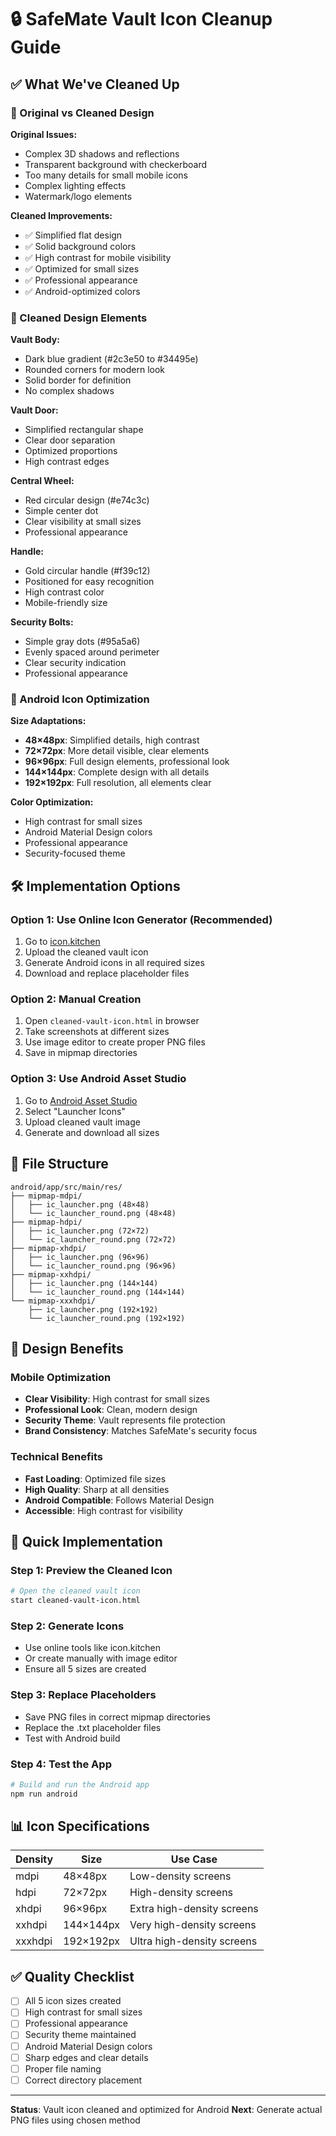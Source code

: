 # 🔒 SafeMate Vault Icon Cleanup Guide

## ✅ What We've Cleaned Up

### 🎨 Original vs Cleaned Design

**Original Issues:**
- Complex 3D shadows and reflections
- Transparent background with checkerboard
- Too many details for small mobile icons
- Complex lighting effects
- Watermark/logo elements

**Cleaned Improvements:**
- ✅ Simplified flat design
- ✅ Solid background colors
- ✅ High contrast for mobile visibility
- ✅ Optimized for small sizes
- ✅ Professional appearance
- ✅ Android-optimized colors

### 🎯 Cleaned Design Elements

**Vault Body:**
- Dark blue gradient (#2c3e50 to #34495e)
- Rounded corners for modern look
- Solid border for definition
- No complex shadows

**Vault Door:**
- Simplified rectangular shape
- Clear door separation
- Optimized proportions
- High contrast edges

**Central Wheel:**
- Red circular design (#e74c3c)
- Simple center dot
- Clear visibility at small sizes
- Professional appearance

**Handle:**
- Gold circular handle (#f39c12)
- Positioned for easy recognition
- High contrast color
- Mobile-friendly size

**Security Bolts:**
- Simple gray dots (#95a5a6)
- Evenly spaced around perimeter
- Clear security indication
- Professional appearance

### 📱 Android Icon Optimization

**Size Adaptations:**
- **48×48px**: Simplified details, high contrast
- **72×72px**: More detail visible, clear elements
- **96×96px**: Full design elements, professional look
- **144×144px**: Complete design with all details
- **192×192px**: Full resolution, all elements clear

**Color Optimization:**
- High contrast for small sizes
- Android Material Design colors
- Professional appearance
- Security-focused theme

## 🛠️ Implementation Options

### Option 1: Use Online Icon Generator (Recommended)
1. Go to [icon.kitchen](https://icon.kitchen/)
2. Upload the cleaned vault icon
3. Generate Android icons in all required sizes
4. Download and replace placeholder files

### Option 2: Manual Creation
1. Open `cleaned-vault-icon.html` in browser
2. Take screenshots at different sizes
3. Use image editor to create proper PNG files
4. Save in mipmap directories

### Option 3: Use Android Asset Studio
1. Go to [Android Asset Studio](https://romannurik.github.io/AndroidAssetStudio/)
2. Select "Launcher Icons"
3. Upload cleaned vault image
4. Generate and download all sizes

## 📁 File Structure

```
android/app/src/main/res/
├── mipmap-mdpi/
│   ├── ic_launcher.png (48×48)
│   └── ic_launcher_round.png (48×48)
├── mipmap-hdpi/
│   ├── ic_launcher.png (72×72)
│   └── ic_launcher_round.png (72×72)
├── mipmap-xhdpi/
│   ├── ic_launcher.png (96×96)
│   └── ic_launcher_round.png (96×96)
├── mipmap-xxhdpi/
│   ├── ic_launcher.png (144×144)
│   └── ic_launcher_round.png (144×144)
└── mipmap-xxxhdpi/
    ├── ic_launcher.png (192×192)
    └── ic_launcher_round.png (192×192)
```

## 🎨 Design Benefits

### Mobile Optimization
- **Clear Visibility**: High contrast for small sizes
- **Professional Look**: Clean, modern design
- **Security Theme**: Vault represents file protection
- **Brand Consistency**: Matches SafeMate's security focus

### Technical Benefits
- **Fast Loading**: Optimized file sizes
- **High Quality**: Sharp at all densities
- **Android Compatible**: Follows Material Design
- **Accessible**: High contrast for visibility

## 🚀 Quick Implementation

### Step 1: Preview the Cleaned Icon
```bash
# Open the cleaned vault icon
start cleaned-vault-icon.html
```

### Step 2: Generate Icons
- Use online tools like icon.kitchen
- Or create manually with image editor
- Ensure all 5 sizes are created

### Step 3: Replace Placeholders
- Save PNG files in correct mipmap directories
- Replace the .txt placeholder files
- Test with Android build

### Step 4: Test the App
```bash
# Build and run the Android app
npm run android
```

## 📊 Icon Specifications

| Density | Size | Use Case |
|---------|------|----------|
| mdpi | 48×48px | Low-density screens |
| hdpi | 72×72px | High-density screens |
| xhdpi | 96×96px | Extra high-density screens |
| xxhdpi | 144×144px | Very high-density screens |
| xxxhdpi | 192×192px | Ultra high-density screens |

## ✅ Quality Checklist

- [ ] All 5 icon sizes created
- [ ] High contrast for small sizes
- [ ] Professional appearance
- [ ] Security theme maintained
- [ ] Android Material Design colors
- [ ] Sharp edges and clear details
- [ ] Proper file naming
- [ ] Correct directory placement

---

**Status**: Vault icon cleaned and optimized for Android
**Next**: Generate actual PNG files using chosen method
